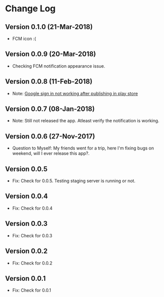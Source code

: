 Change Log
==========

Version 0.1.0 (21-Mar-2018)
-------------

* FCM icon :(

Version 0.0.9 (20-Mar-2018)
-------------

* Checking FCM notification appearance issue.

Version 0.0.8 (11-Feb-2018)
-------------

* Note: [Google sign in not working after publishing in play store](https://stackoverflow.com/questions/39318370/google-sign-in-not-working-after-publishing-in-play-store) 

Version 0.0.7 (08-Jan-2018)
-------------

* Note: Still not released the app. Atleast verify the notification is working.

Version 0.0.6 (27-Nov-2017)
-------------

 * Question to Myself: My friends went for a trip, here I'm fixing bugs on weekend, will I ever release this app?.

Version 0.0.5
-------------

 * Fix: Check for 0.0.5. Testing staging server is running or not.

Version 0.0.4
-------------

 * Fix: Check for 0.0.4

Version 0.0.3 
-------------

 * Fix: Check for 0.0.3

Version 0.0.2 
-------------

 * Fix: Check for 0.0.2


Version 0.0.1 
-------------

 * Fix: Check for 0.0.1
